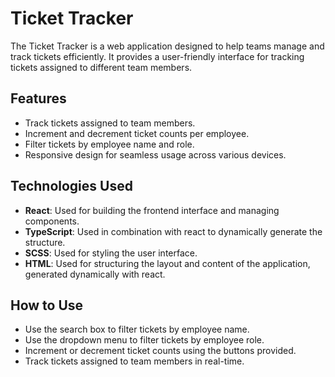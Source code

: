 # Ticket Tracker

The Ticket Tracker is a web application designed to help teams manage and track tickets efficiently. It provides a user-friendly interface for tracking tickets assigned to different team members.

## Features

- Track tickets assigned to team members.
- Increment and decrement ticket counts per employee.
- Filter tickets by employee name and role.
- Responsive design for seamless usage across various devices.

## Technologies Used

- **React**: Used for building the frontend interface and managing components.
- **TypeScript**: Used in combination with react to dynamically generate the structure.
- **SCSS**: Used for styling the user interface.
- **HTML**: Used for structuring the layout and content of the application, generated dynamically with react.

## How to Use

- Use the search box to filter tickets by employee name.
- Use the dropdown menu to filter tickets by employee role.
- Increment or decrement ticket counts using the buttons provided.
- Track tickets assigned to team members in real-time.
